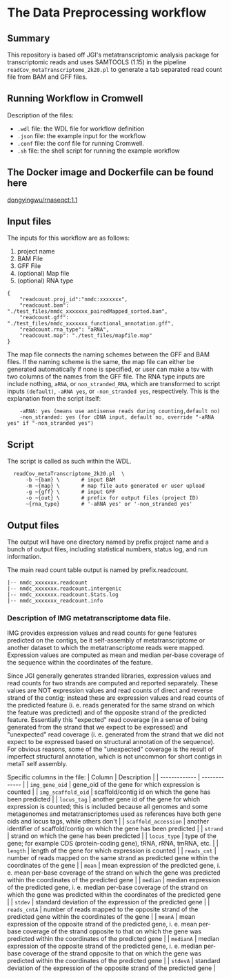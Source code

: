 # The Data Preprocessing workflow

## Summary
This repository is based off JGI's metatranscriptomic analysis package for transcriptomic reads and uses SAMTOOLS (1.15) in the pipeline `readCov_metaTranscriptome_2k20.pl` to generate a tab separated read count file from BAM and GFF files. 

## Running Workflow in Cromwell

Description of the files:
 - `.wdl` file: the WDL file for workflow definition
 - `.json` file: the example input for the workflow
 - `.conf` file: the conf file for running Cromwell.
 - `.sh` file: the shell script for running the example workflow


## The Docker image and Dockerfile can be found here

[dongyingwu/rnaseqct:1.1](https://hub.docker.com/r/dongyingwu/rnaseqct/)


## Input files

The inputs for this workflow are as follows:

1. project name 
2. BAM File 
3. GFF File
4. (optional) Map file
5. (optional) RNA type

```
{
    "readcount.proj_id":"nmdc:xxxxxxx",
    "readcount.bam": "./test_files/nmdc_xxxxxxx_pairedMapped_sorted.bam",
    "readcount.gff": "./test_files/nmdc_xxxxxxx_functional_annotation.gff",
    "readcount.rna_type": "aRNA",
    "readcount.map": "./test_files/mapfile.map"
}
```

The map file connects the naming schemes between the GFF and BAM files. If the naming scheme is the same, the map file can either be generated automatically if none is specified, or user can make a tsv with two columns of the names from the GFF file. 
The RNA type inputs are include nothing, `aRNA`, or `non_stranded_RNA`, which are transformed to script inputs `(default)`, `-aRNA yes`, or `-non_stranded yes`, respectively. This is the explanation from the script itself:

```
    -aRNA: yes (means use antisense reads during counting,default no)
    -non_stranded: yes (for cDNA input, default no, override "-aRNA yes" if "-non_stranded yes")
```

## Script

The script is called as such within the WDL.

```
  readCov_metaTranscriptome_2k20.pl  \
      -b ~{bam} \       # input BAM
      -m ~{map} \       # map file auto generated or user upload
      -g ~{gff} \       # input GFF
      -o ~{out} \       # prefix for output files (project ID)
      ~{rna_type}       # '-aRNA yes' or '-non_stranded yes'
```

## Output files

The output will have one directory named by prefix project name and a bunch of output files, including statistical numbers, status log, and run information. 

The main read count table output is named by prefix.readcount. 

```
|-- nmdc_xxxxxxx.readcount
|-- nmdc_xxxxxxx.readcount.intergenic
|-- nmdc_xxxxxxx.readcount.Stats.log
|-- nmdc_xxxxxxx_readcount.info
```

### Description of IMG metatranscriptome data file.

IMG provides expression values and read counts for gene features predicted on the contigs, be
it self-assembly of metatranscriptome or another dataset to which the metatranscriptome reads 
were mapped. Expression values are computed as mean and median per-base coverage of the 
sequence within the coordinates of the feature.

Since JGI generally generates stranded libraries, expression values and read counts for two 
strands are computed and reported separately. These values are NOT expression values and 
read counts of direct and reverse strand of the contig; instead these are expression values and 
read counts of the predicted feature (i. e. reads generated for the same strand on which the 
feature was predicted) and of the opposite strand of the predicted feature. Essentially this 
"expected" read coverage (in a sense of being generated from the strand that we expect to be 
expressed) and "unexpected" read coverage (i. e. generated from the strand that we did not 
expect to be expressed based on structural annotation of the sequence). For obvious reasons, 
some of the "unexpected" coverage is the result of imperfect structural annotation, which is 
not uncommon for short contigs in metaT self assembly.

Specific columns in the file:
| Column | Description |
| ------------- | ------------- |
| `img_gene_oid` | gene_oid of the gene for which expression is counted |
| `img_scaffold_oid` | scaffold/contig id on which the gene has been predicted |
| `locus_tag` | another gene id of the gene for which expression is counted; this is included because all genomes and some metagenomes and metatranscriptomes used as references have both gene oids and locus tags, while others don't |
| `scaffold_accession` | another identifier of scaffold/contig on which the gene has been predicted |
| `strand` | strand on which the gene has been predicted |
| `locus_type` | type of the gene; for example CDS (protein-coding gene), tRNA, rRNA, tmRNA, etc. |
| `length` | length of the gene for which expression is counted |
| `reads_cnt` | number of reads mapped on the same strand as predicted gene within the coordinates of the gene |
| `mean` | mean expression of the predicted gene, i. e. mean per-base coverage of the strand on which the gene was predicted within the coordinates of the predicted gene |
| `median` | median expression of the predicted gene, i. e. median per-base coverage of the strand on which the gene was predicted within the coordinates of the predicted gene |
| `stdev` | standard deviation of the expression of the predicted gene |
| `reads_cntA` | number of reads mapped to the opposite strand of the predicted gene within the coordinates of the gene |
| `meanA` | mean expression of the opposite strand of the predicted gene, i. e. mean per-base coverage of the strand opposite to that on which the gene was predicted within the coordinates of the predicted gene |
| `medianA` | median expression of the opposite strand of the predicted gene, i. e. median per-base coverage of the strand opposite to that on which the gene was predicted within the coordinates of the predicted gene |
| `stdevA` | standard deviation of the expression of the opposite strand of the predicted gene |
